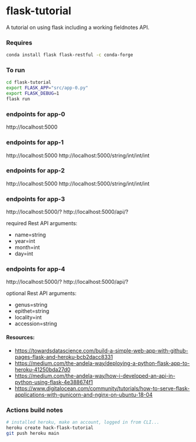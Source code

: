 # flask-tutorial
A tutorial on using flask including a working fieldnotes API.


### Requires
```bash
conda install flask flask-restful -c conda-forge
```

### To run

```bash
cd flask-tutorial
export FLASK_APP="src/app-0.py"
export FLASK_DEBUG=1
flask run
```

### endpoints for app-0
http://localhost:5000

### endpoints for app-1
http://localhost:5000
http://localhost:5000/string/int/int/int

### endpoints for app-2
http://localhost:5000
http://localhost:5000/string/int/int/int

### endpoints for app-3
http://localhost:5000/?
http://localhost:5000/api/?

required Rest API arguments:
- name=string
- year=int
- month=int
- day=int

### endpoints for app-4
http://localhost:5000/?
http://localhost:5000/api/?

optional Rest API arguments:
- genus=string  
- epithet=string
- locality=int
- accession=string


#### Resources:
- https://towardsdatascience.com/build-a-simple-web-app-with-github-pages-flask-and-heroku-bcb2dacc8331
- https://medium.com/the-andela-way/deploying-a-python-flask-app-to-heroku-41250bda27d0
- https://medium.com/the-andela-way/how-i-developed-an-api-in-python-using-flask-4e388674f1
- https://www.digitalocean.com/community/tutorials/how-to-serve-flask-applications-with-gunicorn-and-nginx-on-ubuntu-18-04


### Actions build notes

```bash
# installed heroku, make an account, logged in from CLI...
heroku create hack-flask-tutorial 
git push heroku main
```

